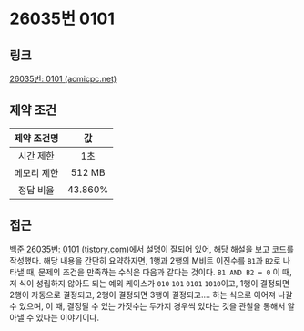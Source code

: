 # 26035번 0101

## 링크

[26035번: $0101$ (acmicpc.net)](https://www.acmicpc.net/problem/26035)

## 제약 조건

| 제약 조건명 |   값    |
| :---------: | :-----: |
|  시간 제한  |   1초   |
| 메모리 제한 | 512 MB  |
|  정답 비율  | 43.860% |

## 접근

[백준 26035번: $0101$ (tistory.com)](https://memoacmicpc.tistory.com/entry/백준-26035번-0101)에서 설명이 잘되어 있어, 해당 해설을 보고 코드를 작성했다. 해당 내용을 간단히 요약하자면, 1행과 2행의 M비트 이진수를 `B1`과 `B2`로 나타낼 때, 문제의 조건을 만족하는 수식은 다음과 같다는 것이다. `B1 AND B2 = 0` 이 때, 저 식이 성립하지 않아도 되는 예외 케이스가 `010` `101` `0101` `1010`이고, 1행이 결정되면 2행이 자동으로 결정되고, 2행이 결정되면 3행이 결정되고.... 하는 식으로 이어져 나갈 수 있으며, 이 때, 결정될 수 있는 가짓수는 두가지 경우씩 있다는 것을 관찰을 통해서 알아낼 수 있다는 이야기이다.
